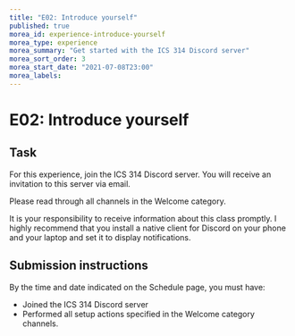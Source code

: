 ```yaml
---
title: "E02: Introduce yourself"
published: true
morea_id: experience-introduce-yourself
morea_type: experience
morea_summary: "Get started with the ICS 314 Discord server"
morea_sort_order: 3
morea_start_date: "2021-07-08T23:00"
morea_labels:
---
```


# E02: Introduce yourself

## Task

For this experience, join the ICS 314 Discord server. You will receive an invitation to this server via email.

Please read through all channels in the Welcome category.

It is your responsibility to receive information about this class promptly. I highly recommend that you install a native client for Discord on your phone and your laptop and set it to display notifications.

## Submission instructions

By the time and date indicated on the Schedule page, you must have:

  * Joined the ICS 314 Discord server
  * Performed all setup actions specified in the Welcome category channels.



